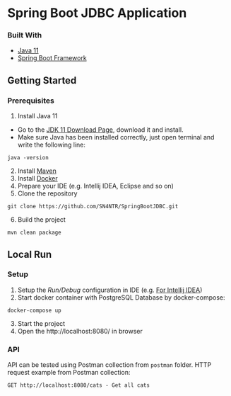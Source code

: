# Spring Boot JDBC Application

### Built With
* [Java 11](https://docs.oracle.com/en/java/javase/11/)
* [Spring Boot Framework](https://spring.io/projects/spring-boot)

## Getting Started
### Prerequisites
1. Install Java 11
* Go to the [JDK 11 Download Page](https://www.oracle.com/java/technologies/javase-jdk11-downloads.html), download it and install.
* Make sure Java has been installed correctly, just open terminal and write the following line:
```shell script
java -version
```
2. Install [Maven](https://maven.apache.org/download.cgi)
3. Install [Docker](https://www.docker.com/products/docker-desktop)
4. Prepare your IDE (e.g. Intellij IDEA, Eclipse and so on)
5. Clone the repository
```shell script
git clone https://github.com/SN4NTR/SpringBootJDBC.git
```
6. Build the project
```shell script
mvn clean package
```

## Local Run
### Setup
1. Setup the *Run/Debug* configuration in IDE (e.g. [For Intellij IDEA](https://www.jetbrains.com/help/idea/spring-boot.html))
2. Start docker container with PostgreSQL Database by docker-compose:
```shell script
docker-compose up
```
3. Start the project
4. Open the http://localhost:8080/ in browser

### API

API can be tested using Postman collection from `postman` folder.
HTTP request example from Postman collection:
```
GET http://localhost:8080/cats - Get all cats
```
